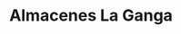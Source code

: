 ---
title: "Almacenes La Ganga"
url: /quito/almacenes-la-ganga-avenida-alonso-de-angulo/
shop: general
---